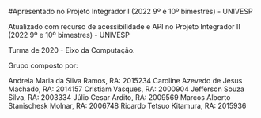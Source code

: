 #Apresentado no Projeto Integrador I (2022 9º e 10º bimestres) - UNIVESP

Atualizado com recurso de acessibilidade e API no Projeto Integrador II (2022 9º e 10º bimestres) - UNIVESP

Turma de 2020 - Eixo da Computação.

Grupo composto por:

Andreia Maria da Silva Ramos, RA: 2015234
Caroline Azevedo de Jesus Machado, RA: 2014157
Cristiam Vasques, RA: 2000904
Jefferson Souza Silva, RA: 2003334
Júlio Cesar Ardito, RA: 2009569
Marcos Alberto Stanischesk Molnar, RA: 2006748
Ricardo Tetsuo Kitamura, RA: 2015936
